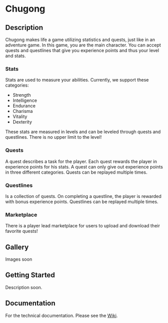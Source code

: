 # Chugong

## Description

Chugong makes life a game utilizing statistics and quests, just like in an adventure game. In this game, you are the main character. You can accept quests and questlines that give you experience points and thus your level and stats.

### Stats

Stats are used to measure your abilities. Currently, we support these categories:
* Strength
* Intelligence
* Endurance
* Charisma
* Vitality
* Dexterity

These stats are measured in levels and can be leveled through quests and questlines. There is no upper limit to the level!

### Quests

A quest describes a task for the player. Each quest rewards the player in experience points for his stats. A quest can only give out experience points in three different categories. Quests can be replayed multiple times.

### Questlines

Is a collection of quests. On completing a questline, the player is rewarded with bonus experience points. Questlines can be replayed multiple times.

### Marketplace

There is a player lead marketplace for users to upload and download their favorite quests!

## Gallery

Images soon

## Getting Started

Description soon.

## Documentation

For the technical documentation. Please see the [Wiki](https://github.com/CodeAmaterasu/chugong-questing/wiki).